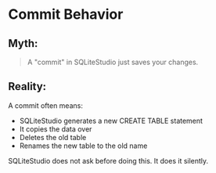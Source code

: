# Commit Behavior

## Myth:

> A "commit" in SQLiteStudio just saves your changes.

## Reality:

A commit often means:
- SQLiteStudio generates a new CREATE TABLE statement
- It copies the data over
- Deletes the old table
- Renames the new table to the old name

SQLiteStudio does not ask before doing this. It does it silently.
